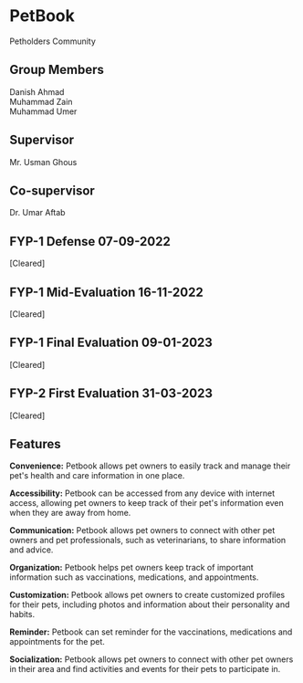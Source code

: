 <h1>PetBook</h1>
Petholders Community

<h2>Group Members</h2>
Danish Ahmad<br>
Muhammad Zain<br>
Muhammad Umer<br>

<h2>Supervisor</h2>
Mr. Usman Ghous
<h2>Co-supervisor</h2>
Dr. Umar Aftab
<h2>FYP-1 Defense 07-09-2022</h2> [Cleared]
<h2>FYP-1 Mid-Evaluation  16-11-2022</h2> [Cleared]
<h2>FYP-1 Final Evaluation 09-01-2023</h2> [Cleared]
<h2>FYP-2 First Evaluation 31-03-2023</h2> [Cleared]

<h2>Features</h2>

**Convenience:** Petbook allows pet owners to easily track and manage their pet's health and care information in one place.

**Accessibility:** Petbook can be accessed from any device with internet access, allowing pet owners to keep track of their pet's information even when they are away from home.

**Communication:** Petbook allows pet owners to connect with other pet owners and pet professionals, such as veterinarians, to share information and advice.

**Organization:** Petbook helps pet owners keep track of important information such as vaccinations, medications, and appointments.

**Customization:** Petbook allows pet owners to create customized profiles for their pets, including photos and information about their personality and habits.

**Reminder:** Petbook can set reminder for the vaccinations, medications and appointments for the pet.

**Socialization:** Petbook allows pet owners to connect with other pet owners in their area and find activities and events for their pets to participate in.
